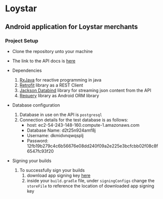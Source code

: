 # Loystar #

## Android application for Loystar merchants ###


### Project Setup ###

* Clone the repository unto your machine
* The link to the API docs is [here](https://loystar-api.herokuapp.com/docs)
* Dependencies
	1. [RxJava](https://github.com/ReactiveX/RxJava) for reactive programming in java
	1. [Retrofit](http://square.github.io/retrofit/) library as a REST Client 
	1. [Jackson Databind](https://github.com/FasterXML/jackson-databind) library  for streaming json content from the API
	1. [Requery](https://github.com/requery/requery) library as Android ORM library 
	
* Database configuration
	1. Database in use on the API is `postgresql`
	1. Connection details for the test database is as follows:
		* host: ec2-54-243-148-160.compute-1.amazonaws.com
		* Database Name: d2t25n924amf8j
		* Username: dkmidvnqwqsplj
		* Password: 12fb19b279c4c6b56676e08dd240f09a2e225e3bcfcbb02f08c8f6547fc93f20
		
* Signing your builds
	1. To successfully sign your builds
		1. download app signing key [here](https://drive.google.com/open?id=15-8w5U_7WBfSa-98ACqwQdJGHBrmLpaR)
		1. inside your `build.gradle` file, under `signingConfigs` change the `storeFile` to reference the location of downloaded app signing key
